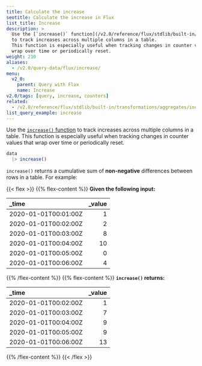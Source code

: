 ```yaml
---
title: Calculate the increase
seotitle: Calculate the increase in Flux
list_title: Increase
description: >
  Use the [`increase()` function](/v2.0/reference/flux/stdlib/built-in/transformations/increase/)
  to track increases across multiple columns in a table.
  This function is especially useful when tracking changes in counter values that
  wrap over time or periodically reset.
weight: 210
aliases:
  - /v2.0/query-data/flux/increase/
menu:
  v2_0:
    parent: Query with Flux
    name: Increase
v2.0/tags: [query, increase, counters]
related:
  - /v2.0/reference/flux/stdlib/built-in/transformations/aggregates/increase/
list_query_example: increase
---
```


Use the [`increase()` function](/v2.0/reference/flux/stdlib/built-in/transformations/increase/)
to track increases across multiple columns in a table.
This function is especially useful when tracking changes in counter values that
wrap over time or periodically reset.

```js
data
  |> increase()
```

`increase()` returns a cumulative sum of **non-negative** differences between rows in a table.
For example:

{{< flex >}}
{{% flex-content %}}
**Given the following input:**

| _time                | _value |
|:-----                | ------:|
| 2020-01-01T00:01:00Z | 1      |
| 2020-01-01T00:02:00Z | 2      |
| 2020-01-01T00:03:00Z | 8      |
| 2020-01-01T00:04:00Z | 10     |
| 2020-01-01T00:05:00Z | 0      |
| 2020-01-01T00:06:00Z | 4      |
{{% /flex-content %}}
{{% flex-content %}}
**`increase()` returns:**

| _time                | _value |
|:-----                | ------:|
| 2020-01-01T00:02:00Z | 1      |
| 2020-01-01T00:03:00Z | 7      |
| 2020-01-01T00:04:00Z | 9      |
| 2020-01-01T00:05:00Z | 9      |
| 2020-01-01T00:06:00Z | 13     |
{{% /flex-content %}}
{{< /flex >}}
